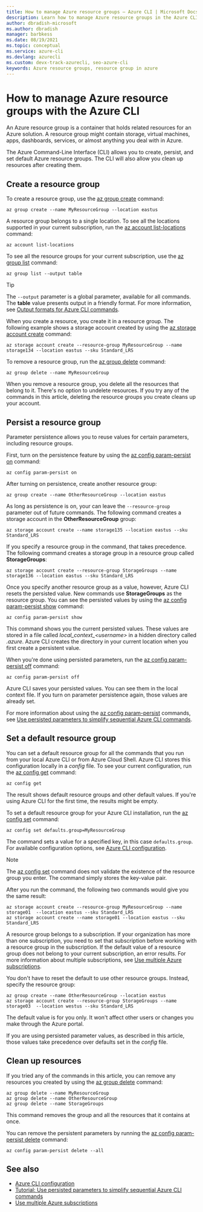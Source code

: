```yaml
---
title: How to manage Azure resource groups – Azure CLI | Microsoft Docs
description: Learn how to manage Azure resource groups in the Azure CLI, a cross-platform tool to connect to Azure and execute administrative commands on Azure resources.
author: dbradish-microsoft
ms.author: dbradish
manager: barbkess
ms.date: 08/19/2021
ms.topic: conceptual
ms.service: azure-cli
ms.devlang: azurecli
ms.custom: devx-track-azurecli, seo-azure-cli
keywords: Azure resource groups, resource group in azure
---
```


# How to manage Azure resource groups with the Azure CLI

An Azure resource group is a container that holds related resources for an Azure solution. A resource group might contain storage, virtual machines, apps, dashboards, services, or almost anything you deal with in Azure.

The Azure Command-Line Interface (CLI) allows you to create, persist, and set default Azure resource groups. The CLI will also allow you clean up resources after creating them. 

## Create a resource group

To create a resource group, use the [az group create](/cli/azure/group#az_group_create) command:

```azurecli
az group create --name MyResourceGroup --location eastus
```

A resource group belongs to a single location. To see all the locations supported in your current subscription, run the [az account list-locations](/cli/azure/account#az_account_list_locations) command:

```azurecli
az account list-locations
```

To see all the resource groups for your current subscription, use the [az group list](/cli/azure/group#az_group_list) command:

```azurecli
az group list --output table
```

> [!TIP]
> The `--output` parameter is a global parameter, available for all commands. The **table** value presents output in a friendly format. For more information, see [Output formats for Azure CLI commands](./format-output-azure-cli.md).

When you create a resource, you create it in a resource group. The following example shows a storage account created by using the [az storage account create](/cli/azure/storage/account#az_storage_account_create) command:

```azurecli
az storage account create --resource-group MyResourceGroup --name storage134 --location eastus --sku Standard_LRS
```

To remove a resource group, run the [az group delete](/cli/azure/group#az_group_delete) command:

```azurecli
az group delete --name MyResourceGroup
```

When you remove a resource group, you delete all the resources that belong to it. There's no option to undelete resources. If you try any of the commands in this article, deleting the resource groups you create cleans up your account.

## Persist a resource group

Parameter persistence allows you to reuse values for certain parameters, including resource groups.

First, turn on the persistence feature by using the [az config param-persist on](/cli/azure/config/param-persist#az_config_param_persist_on) command:

```azurecli
az config param-persist on
```

After turning on persistence, create another resource group:

 ```azurecli
az group create --name OtherResourceGroup --location eastus
```

As long as persistence is on, your can leave the `--resource-group` parameter out of future commands. The following command creates a storage account in the **OtherResourceGroup** group:

```azurecli
az storage account create --name storage135 --location eastus --sku Standard_LRS
```

If you specify a resource group in the command, that takes precedence. The following command creates a storage group in a resource group called **StorageGroups**:

```azurecli
az storage account create --resource-group StorageGroups --name storage136 --location eastus --sku Standard_LRS
```

Once you specify another resource group as a value, however, Azure CLI resets the persisted value. New commands use **StorageGroups** as the resource group. You can see the persisted values by using the [az config param-persist show](/cli/azure/config/param-persist#az_config_param_persist_show) command:

```azurecli
az config param-persist show
```

This command shows you the current persisted values. These values are stored in a file called *local_context_\<username>* in a hidden directory called *.azure*. Azure CLI creates the directory in your current location when you first create a persistent value.

When you're done using persisted parameters, run the [az config param-persist off](/cli/azure/config/param-persist#az_config_param_persist_off) command:

```azurecli
az config param-persist off
```

Azure CLI saves your persisted values. You can see them in the local context file. If you turn on parameter persistence again, those values are already set.

For more information about using the [az config param-persist](../latest/docs-ref-autogen/config/param-persist.yml) commands, see [Use persisted parameters to simplify sequential Azure CLI commands](./param-persist-tutorial.md).

## Set a default resource group

You can set a default resource group for all the commands that you run from your local Azure CLI or from Azure Cloud Shell. Azure CLI stores this configuration locally in a *config* file. To see your current configuration, run the [az config get](/cli/azure/config#az_config_get) command:

```azurecli
az config get
```

The result shows default resource groups and other default values. If you're using Azure CLI for the first time, the results might be empty.

To set a default resource group for your Azure CLI installation, run the [az config set](/cli/azure/config#az_config_set) command:

```azurecli
az config set defaults.group=MyResourceGroup
```

The command sets a value for a specified key, in this case `defaults.group`. For available configuration options, see [Azure CLI configuration](./azure-cli-configuration.md).

> [!NOTE]
> The [az config set](/cli/azure/config#az_config_set) command does not validate the existence of the resource group you enter. The command simply stores the key-value pair.

After you run the command, the following two commands would give you the same result:

```azurecli
az storage account create --resource-group MyResourceGroup --name storage01  --location eastus --sku Standard_LRS
az storage account create --name storage01 --location eastus --sku Standard_LRS
```

A resource group belongs to a subscription. If your organization has more than one subscription, you need to set that subscription before working with a resource group in the subscription. If the default value of a resource group does not belong to your current subscription, an error results. For more information about multiple subscriptions, see [Use multiple Azure subscriptions](manage-azure-subscriptions-azure-cli.md).

You don't have to reset the default to use other resource groups. Instead, specify the resource group:

```azurecli
az group create --name OtherResourceGroup --location eastus
az storage account create --resource-group StorageGroups --name storage03  --location westus --sku Standard_LRS
```

The default value is for you only. It won't affect other users or changes you make through the Azure portal.

If you are using persisted parameter values, as described in this article, those values take precedence over defaults set in the *config* file.

## Clean up resources

If you tried any of the commands in this article, you can remove any resources you created by using the [az group delete](/cli/azure/group#az_group_delete) command:

```azurecli
az group delete --name MyResourceGroup
az group delete --name OtherResourceGroup
az group delete --name StorageGroups
```

This command removes the group and all the resources that it contains at once.

You can remove the persistent parameters by running the [az config param-persist delete](/cli/azure/config/param-persist#az_config_param_persist_delete) command:

```azurecli
az config param-persist delete --all
```

## See also

* [Azure CLI configuration](./azure-cli-configuration.md)
* [Tutorial: Use persisted parameters to simplify sequential Azure CLI commands](./param-persist-tutorial.md)
* [Use multiple Azure subscriptions](./manage-azure-subscriptions-azure-cli.md)
